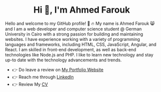 <h1 align="center">Hi 👋, I'm Ahmed Farouk</h1>

Hello and welcome to my GitHub profile! :tada: :fire: My name is Ahmed Farouk :smile_cat: and I am a web developer and computer science student @ German University in Cairo with a strong passion for building and maintaining websites. I have experience working with a variety of programming languages and frameworks, including HTML, CSS, JavaScript, Angular, and React. I am skilled in front-end development, as well as back-end technologies like Node.js and PHP. I like to learn new technology and stay up-to date with the technology advancements and trends.

- :point_right: Do leave a review on [My Portfolio Website](https://ahmedfarouk.net)
- :point_right: Reach me through [LinkedIn](https://www.linkedin.com/in/ahmed-farouk-a54853146/)
- :point_right: Review My [CV](https://drive.google.com/file/d/1ECgU2wyNNAMr5TNOi0vjiZMj6NEq1HIC/view?usp=sharing)


<br/>
